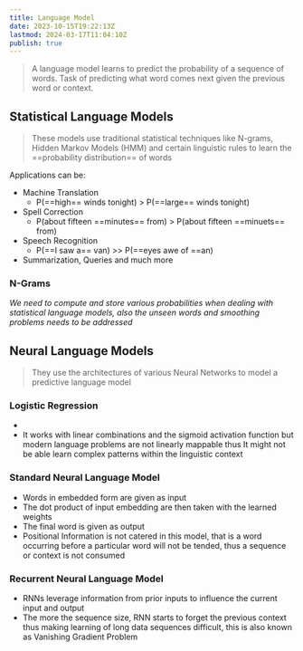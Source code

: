 ```yaml
---
title: Language Model
date: 2023-10-15T19:22:13Z
lastmod: 2024-03-17T11:04:10Z
publish: true
---
```


> A language model learns to predict the probability of a sequence of words.
> Task of predicting what word comes next given the previous word or context.

## Statistical Language Models

> These models use traditional statistical techniques like N-grams, Hidden Markov Models (HMM) and certain linguistic rules to learn the ==probability distribution== of words

Applications can be:
* Machine Translation
	* P(==high== winds tonight) > P(==large== winds tonight)
* Spell Correction
	* P(about fifteen ==minutes== from) > P(about fifteen ==minuets== from)
* Speech Recognition
	* P(==I saw a== van) >> P(==eyes awe of ==an)
* Summarization, Queries and much more
### N-Grams

*We need to compute and store various probabilities when dealing with statistical language models, also the unseen words and smoothing problems needs to be addressed*

## Neural Language Models

> They use the architectures of various Neural Networks to model a predictive language model

### Logistic Regression

* [](https://www.oreilly.com/library/view/r-deep-learning/9781788478403/0c4ae722-74b3-422b-a67d-4b21e4aa1c96.xhtml#:~:text=Basically%2C%20logistic%20regression%20is%20a,input%20to%20the%20output%20layer.)
* It works with linear combinations and the sigmoid activation function but modern language problems are not linearly mappable thus It might not be able learn complex patterns within the linguistic context

### Standard Neural Language Model

* Words in embedded form are given as input
* The dot product of input embedding are then taken with the learned weights
* The final word is given as output
* Positional Information is not catered in this model, that is a word occurring before a particular word will not be tended, thus a sequence or context is not consumed

### Recurrent Neural Language Model

* RNNs leverage information from prior inputs to influence the current input and output
* The more the sequence size, RNN starts to forget the previous context thus making learning of long data sequences difficult, this is also known as Vanishing Gradient Problem
